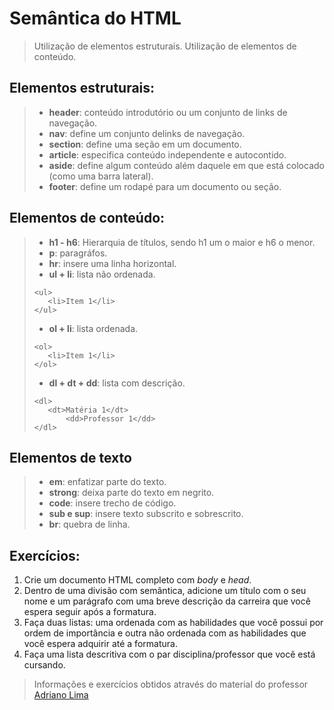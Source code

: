 # Semântica do HTML

> Utilização de elementos estruturais. Utilização de elementos de conteúdo.

## Elementos estruturais:

> - **header**: conteúdo introdutório ou um conjunto de links de navegação.
> - **nav**: define um conjunto delinks de navegação.
> - **section**: define uma seção em um documento.
> - **article**: especifica conteúdo independente e autocontido.
> - **aside**: define algum conteúdo além daquele em que está colocado (como uma barra lateral).
> - **footer**: define um rodapé para um documento ou seção.

## Elementos de conteúdo:

> - **h1 - h6**: Hierarquia de títulos, sendo h1 um o maior e h6 o menor.
> - **p**: paragráfos.
> - **hr**: insere uma linha horizontal.
> - **ul + li**: lista não ordenada.
>```
><ul>
>    <li>Item 1</li>
></ul>
>```
> - **ol + li**: lista ordenada.
>```
><ol>
>    <li>Item 1</li>
></ol>
>```
> - **dl + dt + dd**: lista com descrição.
>```
><dl>
>    <dt>Matéria 1</dt>
>        <dd>Professor 1</dd>
></dl>
>```

## Elementos de texto

> - **em**: enfatizar parte do texto.
> - **strong**: deixa parte do texto em negrito.
> - **code**: insere trecho de código.
> - **sub e sup**: insere texto subscrito e sobrescrito.
> - **br**: quebra de linha.

## Exercícios:
1. Crie um documento HTML completo com _body_ e _head_.
1. Dentro de uma divisão com semântica, adicione um título com o
seu nome e um parágrafo com uma breve descrição da carreira que
você espera seguir após a formatura.
1. Faça duas listas: uma ordenada com as habilidades que você
possui por ordem de importância e outra não ordenada com as
habilidades que você espera adquirir até a formatura.
1. Faça uma lista descritiva com o par disciplina/professor que
você está cursando.

> Informações e exercícios obtidos através do material do professor [Adriano Lima](http://lattes.cnpq.br/9749739102897151)